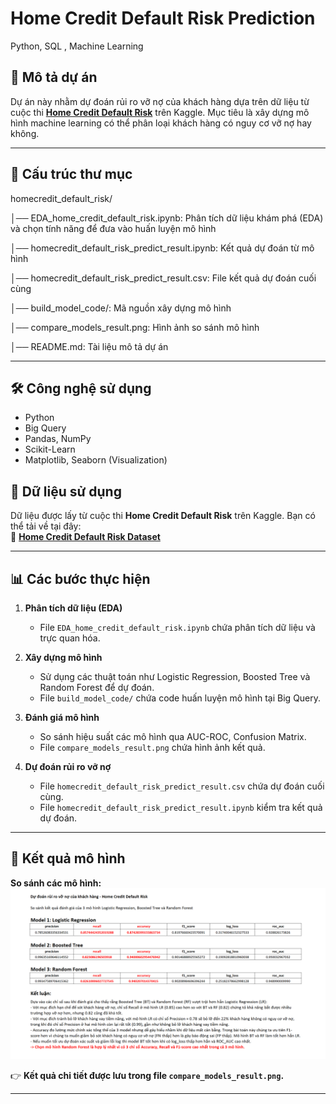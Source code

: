 
# Home Credit Default Risk Prediction
Python, SQL , Machine Learning

## 📌 Mô tả dự án
Dự án này nhằm dự đoán rủi ro vỡ nợ của khách hàng dựa trên dữ liệu từ cuộc thi **[Home Credit Default Risk](https://www.kaggle.com/c/home-credit-default-risk/data)** trên Kaggle. Mục tiêu là xây dựng mô hình machine learning có thể phân loại khách hàng có nguy cơ vỡ nợ hay không.

---

## 📁 Cấu trúc thư mục
homecredit_default_risk/ 

│── EDA_home_credit_default_risk.ipynb: Phân tích dữ liệu khám phá (EDA) và chọn tính năng để đưa vào huấn luyện mô hình

│── homecredit_default_risk_predict_result.ipynb: Kết quả dự đoán từ mô hình 

│── homecredit_default_risk_predict_result.csv: File kết quả dự đoán cuối cùng 

│── build_model_code/: Mã nguồn xây dựng mô hình 

│── compare_models_result.png: Hình ảnh so sánh mô hình 

│── README.md: Tài liệu mô tả dự án


---

## 🛠️ Công nghệ sử dụng  
- Python
- Big Query
- Pandas, NumPy  
- Scikit-Learn
- Matplotlib, Seaborn (Visualization)  

## 🔹 Dữ liệu sử dụng
Dữ liệu được lấy từ cuộc thi **Home Credit Default Risk** trên Kaggle. Bạn có thể tải về tại đây:  
🔗 **[Home Credit Default Risk Dataset](https://www.kaggle.com/c/home-credit-default-risk/data)**  

---

## 📊 Các bước thực hiện
1. **Phân tích dữ liệu (EDA)**  
   - File `EDA_home_credit_default_risk.ipynb` chứa phân tích dữ liệu và trực quan hóa.
  
2. **Xây dựng mô hình**  
   - Sử dụng các thuật toán như Logistic Regression, Boosted Tree và Random Forest để dự đoán.  
   - File `build_model_code/` chứa code huấn luyện mô hình tại Big Query.

3. **Đánh giá mô hình**  
   - So sánh hiệu suất các mô hình qua AUC-ROC, Confusion Matrix.  
   - File `compare_models_result.png` chứa hình ảnh kết quả.  

4. **Dự đoán rủi ro vỡ nợ**  
   - File `homecredit_default_risk_predict_result.csv` chứa dự đoán cuối cùng.  
   - File `homecredit_default_risk_predict_result.ipynb` kiểm tra kết quả dự đoán.  

---

## 📌 Kết quả mô hình
 **So sánh các mô hình:**  
  ![Compare Models](compare_models_result.png)  

👉 **Kết quả chi tiết được lưu trong file `compare_models_result.png`.**  

---





